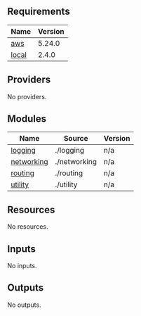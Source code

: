 <!-- BEGIN_TF_DOCS -->
## Requirements

| Name | Version |
|------|---------|
| <a name="requirement_aws"></a> [aws](#requirement\_aws) | 5.24.0 |
| <a name="requirement_local"></a> [local](#requirement\_local) | 2.4.0 |

## Providers

No providers.

## Modules

| Name | Source | Version |
|------|--------|---------|
| <a name="module_logging"></a> [logging](#module\_logging) | ./logging | n/a |
| <a name="module_networking"></a> [networking](#module\_networking) | ./networking | n/a |
| <a name="module_routing"></a> [routing](#module\_routing) | ./routing | n/a |
| <a name="module_utility"></a> [utility](#module\_utility) | ./utility | n/a |

## Resources

No resources.

## Inputs

No inputs.

## Outputs

No outputs.
<!-- END_TF_DOCS -->